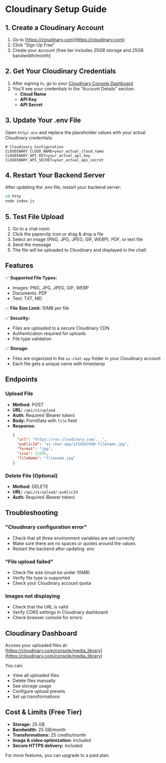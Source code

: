 # Cloudinary Setup Guide

## 1. Create a Cloudinary Account

1. Go to [https://cloudinary.com](https://cloudinary.com)
2. Click "Sign Up Free"
3. Create your account (free tier includes 25GB storage and 25GB bandwidth/month)

## 2. Get Your Cloudinary Credentials

1. After signing in, go to your [Cloudinary Console Dashboard](https://cloudinary.com/console)
2. You'll see your credentials in the "Account Details" section:
   - **Cloud Name**
   - **API Key**
   - **API Secret**

## 3. Update Your .env File

Open `http/.env` and replace the placeholder values with your actual Cloudinary credentials:

```env
# Cloudinary Configuration
CLOUDINARY_CLOUD_NAME=your_actual_cloud_name
CLOUDINARY_API_KEY=your_actual_api_key
CLOUDINARY_API_SECRET=your_actual_api_secret
```

## 4. Restart Your Backend Server

After updating the .env file, restart your backend server:

```bash
cd http
node index.js
```

## 5. Test File Upload

1. Go to a chat room
2. Click the paperclip icon or drag & drop a file
3. Select an image (PNG, JPG, JPEG, GIF, WEBP), PDF, or text file
4. Send the message
5. The file will be uploaded to Cloudinary and displayed in the chat!

## Features

✅ **Supported File Types:**
- Images: PNG, JPG, JPEG, GIF, WEBP
- Documents: PDF
- Text: TXT, MD

✅ **File Size Limit:** 10MB per file

✅ **Security:**
- Files are uploaded to a secure Cloudinary CDN
- Authentication required for uploads
- File type validation

✅ **Storage:**
- Files are organized in the `ai-chat-app` folder in your Cloudinary account
- Each file gets a unique name with timestamp

## Endpoints

### Upload File
- **Method:** POST
- **URL:** `/api/v1/upload`
- **Auth:** Required (Bearer token)
- **Body:** FormData with `file` field
- **Response:**
  ```json
  {
    "url": "https://res.cloudinary.com/...",
    "publicId": "ai-chat-app/1234567890-filename.jpg",
    "format": "jpg",
    "size": 12345,
    "fileName": "filename.jpg"
  }
  ```

### Delete File (Optional)
- **Method:** DELETE
- **URL:** `/api/v1/upload/:publicId`
- **Auth:** Required (Bearer token)

## Troubleshooting

### "Cloudinary configuration error"
- Check that all three environment variables are set correctly
- Make sure there are no spaces or quotes around the values
- Restart the backend after updating .env

### "File upload failed"
- Check file size (must be under 10MB)
- Verify file type is supported
- Check your Cloudinary account quota

### Images not displaying
- Check that the URL is valid
- Verify CORS settings in Cloudinary dashboard
- Check browser console for errors

## Cloudinary Dashboard

Access your uploaded files at: [https://cloudinary.com/console/media_library](https://cloudinary.com/console/media_library)

You can:
- View all uploaded files
- Delete files manually
- See storage usage
- Configure upload presets
- Set up transformations

## Cost & Limits (Free Tier)

- **Storage:** 25 GB
- **Bandwidth:** 25 GB/month
- **Transformations:** 25 credits/month
- **Image & video optimization:** Included
- **Secure HTTPS delivery:** Included

For more features, you can upgrade to a paid plan.
